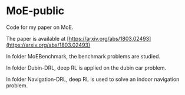 # MoE-public
Code for my paper on MoE.

The paper is available at [https://arxiv.org/abs/1803.02493](https://arxiv.org/abs/1803.02493)

In folder MoEBenchmark, the benchmark problems are studied.

In folder Dubin-DRL, deep RL is applied on the dubin car problem.

In folder Navigation-DRL, deep RL is used to solve an indoor navigation problem.
